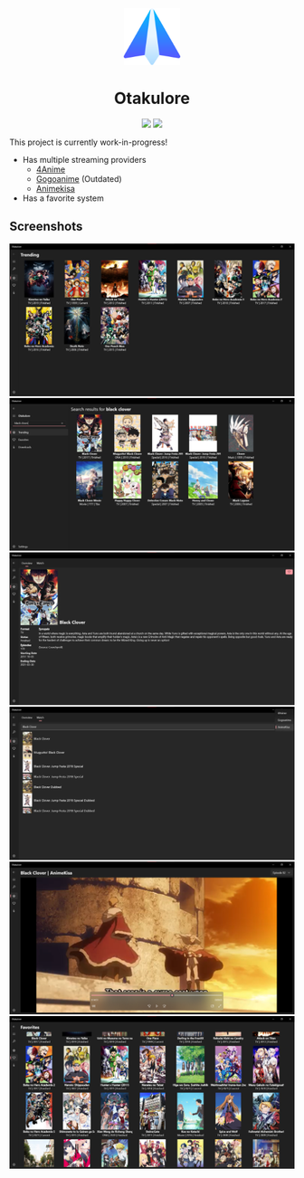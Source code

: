 <div align="center">

<img src="./.github/icon.png" width="100"/>

</div>

<h1 align="center">Otakulore</h1>

<div align="center">

[![](https://img.shields.io/badge/Powered%20By-.NET-blue?logo=microsoft&style=flat-square)](https://dotnet.microsoft.com)
[![](https://img.shields.io/badge/Made%20With-Visual%20Studio-blue?logo=visual-studio&style=flat-square)](https://visualstudio.microsoft.com)

</div>

This project is currently work-in-progress!

* Has multiple streaming providers
  * [4Anime](https://4anime.to)
  * [Gogoanime](https://gogoanime.io) (Outdated)
  * [Animekisa](https://animekisa.tv)
* Has a favorite system

## Screenshots

![](./.github/screenshots/0.png)
![](./.github/screenshots/1.png)
![](./.github/screenshots/2.png)
![](./.github/screenshots/3.png)
![](./.github/screenshots/4.png)
![](./.github/screenshots/5.png)
